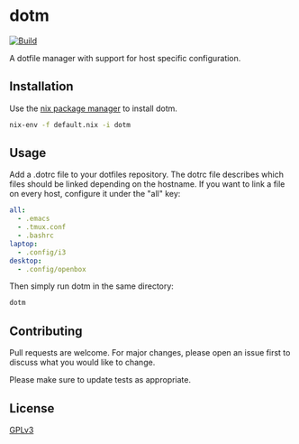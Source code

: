 # dotm

[![Build](https://github.com/winpat/dotm/workflows/Test/badge.svg)](https://github.com/winpat/dotm/actions?query=workflow%3ATest+branch%3Amaster)

A dotfile manager with support for host specific configuration.

## Installation

Use the [nix package manager](https://nixos.org/nix) to install dotm.

```bash
nix-env -f default.nix -i dotm
```

## Usage
Add a .dotrc file to your dotfiles repository. The dotrc file describes which
files should be linked depending on the hostname. If you want to link a file
on every host, configure it under the "all" key:

```yaml
all:
  - .emacs
  - .tmux.conf
  - .bashrc
laptop:
  - .config/i3
desktop:
  - .config/openbox
```

Then simply run dotm in the same directory:
```bash
dotm
```

## Contributing
Pull requests are welcome. For major changes, please open an issue first to discuss what you would like to change.

Please make sure to update tests as appropriate.

## License
[GPLv3](https://choosealicense.com/licenses/gpl-3.0/)
